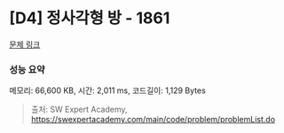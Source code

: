 # [D4] 정사각형 방 - 1861 

[문제 링크](https://swexpertacademy.com/main/code/problem/problemDetail.do?contestProbId=AV5LtJYKDzsDFAXc) 

### 성능 요약

메모리: 66,600 KB, 시간: 2,011 ms, 코드길이: 1,129 Bytes



> 출처: SW Expert Academy, https://swexpertacademy.com/main/code/problem/problemList.do